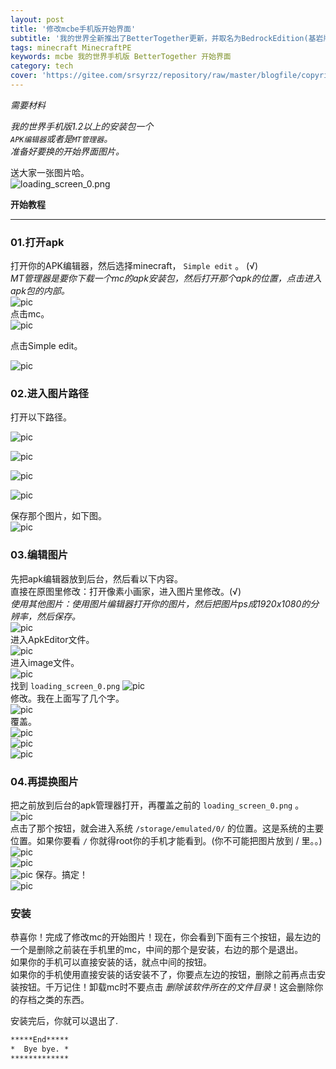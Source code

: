 ```yaml
---
layout: post
title: '修改mcbe手机版开始界面'
subtitle: '我的世界全新推出了BetterTogether更新，并取名为BedrockEdition(基岩版)。我们来看看手机版如何修改开始界面。'
tags: minecraft MinecraftPE
keywords: mcbe 我的世界手机版 BetterTogether 开始界面
category: tech
cover: 'https://gitee.com/srsyrzz/repository/raw/master/blogfile/copyright.LaoZhao/201708131341010021_1080.jpeg' 
---
```

*需要材料*  
  
*我的世界手机版1.2以上的安装包一个*  
*`APK编辑器`或者是`MT管理器`。*  
*准备好要换的开始界面图片。*  
  
送大家一张图片哈。  
![loading_screen_0.png](https://gitee.com/srsyrzz/repository/raw/master/blogfile/copyright.LaoZhao/201708131341010021_1080.jpeg)  
  
**开始教程**
  
***

### 01.打开apk
打开你的APK编辑器，然后选择minecraft， `Simple edit` 。 (√)  
*MT管理器是要你下载一个mc的apk安装包，然后打开那个apk的位置，点击进入apk包的内部。*  
![pic](https://gitee.com/srsyrzz/repository/raw/master/blogfile/copyright.LaoZhao/201708131347569224_1080.png)  
点击mc。  
![pic](https://gitee.com/srsyrzz/repository/raw/master/blogfile/copyright.LaoZhao/201708131347564333_1080.jpeg)  
  
点击Simple edit。  
  
![pic](https://m.gitee.com/srsyrzz/repository/raw/master/blogfile/copyright.LaoZhao/201708131347563355_1080.jpeg)

### 02.进入图片路径
打开以下路径。  
  
![pic](https://m.gitee.com/srsyrzz/repository/raw/master/blogfile/copyright.LaoZhao/201708131347562085_1080.png)  
  
![pic](https://m.gitee.com/srsyrzz/repository/raw/master/blogfile/copyright.LaoZhao/201708131347560550_1080.jpeg)  
  
![pic](https://m.gitee.com/srsyrzz/repository/raw/master/blogfile/copyright.LaoZhao/201708131347564155_1080.png)  
  
![pic](https://m.gitee.com/srsyrzz/repository/raw/master/blogfile/copyright.LaoZhao/201708131347563774_1080.png)  
  
保存那个图片，如下图。  
![pic](https://m.gitee.com/srsyrzz/repository/raw/master/blogfile/copyright.LaoZhao/201708131347565112_1080.png)

### 03.编辑图片
先把apk编辑器放到后台，然后看以下内容。  
直接在原图里修改：打开像素小画家，进入图片里修改。(√)  
*使用其他图片：使用图片编辑器打开你的图片，然后把图片ps成1920x1080的分辨率，然后保存。*  
![pic](https://m.gitee.com/srsyrzz/repository/raw/master/blogfile/copyright.LaoZhao/201708162335197119_1080.png)  
进入ApkEditor文件。  
![pic](https://m.gitee.com/srsyrzz/repository/raw/master/blogfile/copyright.LaoZhao/201708162335202523_1080.png)  
进入image文件。  
![pic](https://m.gitee.com/srsyrzz/repository/raw/master/blogfile/copyright.LaoZhao/201708162335200458_1080.png)  
找到 `loading_screen_0.png` 
![pic](https://m.gitee.com/srsyrzz/repository/raw/master/blogfile/copyright.LaoZhao/201708162335205105_1080.png)  
修改。我在上面写了几个字。  
![pic](https://m.gitee.com/srsyrzz/repository/raw/master/blogfile/copyright.LaoZhao/201708171347159364_1080.png)  
覆盖。  
![pic](https://m.gitee.com/srsyrzz/repository/raw/master/blogfile/copyright.LaoZhao/201708171348264276_1080.png)  
![pic](https://m.gitee.com/srsyrzz/repository/raw/master/blogfile/copyright.LaoZhao/201708171348266535_1080.png)  
![pic](https://m.gitee.com/srsyrzz/repository/raw/master/blogfile/copyright.LaoZhao/201708171348263741_1080.png)

### 04.再提换图片
把之前放到后台的apk管理器打开，再覆盖之前的 `loading_screen_0.png` 。  
![pic](https://m.gitee.com/srsyrzz/repository/raw/master/blogfile/copyright.LaoZhao/201708202218166688_1080.png)  
点击了那个按钮，就会进入系统 `/storage/emulated/0/` 的位置。这是系统的主要位置。如果你要看 `/` 你就得root你的手机才能看到。(你不可能把图片放到 / 里。。)  
![pic](https://m.gitee.com/srsyrzz/repository/raw/master/blogfile/copyright.LaoZhao/201708202218164013_1080.jpeg)  
![pic](https://m.gitee.com/srsyrzz/repository/raw/master/blogfile/copyright.LaoZhao/201708202218165921_1080.png)  
![pic](https://m.gitee.com/srsyrzz/repository/raw/master/blogfile/copyright.LaoZhao/201708202218168139_1080.png)
保存。搞定！  
![pic](https://m.gitee.com/srsyrzz/repository/raw/master/blogfile/copyright.LaoZhao/201708221413118725_1080.jpeg)

### 安装
恭喜你！完成了修改mc的开始图片！现在，你会看到下面有三个按钮，最左边的一个是删除之前装在手机里的mc，中间的那个是安装，右边的那个是退出。  
如果你的手机可以直接安装的话，就点中间的按钮。  
如果你的手机使用直接安装的话安装不了，你要点左边的按钮，删除之前再点击安装按钮。千万记住！卸载mc时不要点击 *删除该软件所在的文件目录*！这会删除你的存档之类的东西。  
  
安装完后，你就可以退出了.
```default
*****End*****
*  Bye bye. *
*************
```
